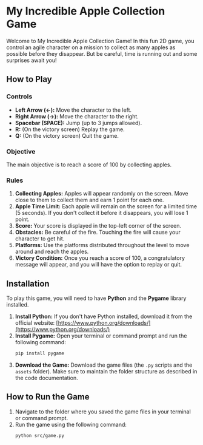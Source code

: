 # My Incredible Apple Collection Game

Welcome to My Incredible Apple Collection Game! In this fun 2D game, you control an agile character on a mission to collect as many apples as possible before they disappear. But be careful, time is running out and some surprises await you!

## How to Play

### Controls

* **Left Arrow (←):** Move the character to the left.
* **Right Arrow (→):** Move the character to the right.
* **Spacebar (SPACE):** Jump (up to 3 jumps allowed).
* **R:** (On the victory screen) Replay the game.
* **Q:** (On the victory screen) Quit the game.

### Objective

The main objective is to reach a score of 100 by collecting apples.

### Rules

1.  **Collecting Apples:** Apples will appear randomly on the screen. Move close to them to collect them and earn 1 point for each one.
2.  **Apple Time Limit:** Each apple will remain on the screen for a limited time (5 seconds). If you don't collect it before it disappears, you will lose 1 point.
3.  **Score:** Your score is displayed in the top-left corner of the screen.
4.  **Obstacles:** Be careful of the fire. Touching the fire will cause your character to get hit.
5.  **Platforms:** Use the platforms distributed throughout the level to move around and reach the apples.
6.  **Victory Condition:** Once you reach a score of 100, a congratulatory message will appear, and you will have the option to replay or quit.

## Installation

To play this game, you will need to have **Python** and the **Pygame** library installed.

1.  **Install Python:** If you don't have Python installed, download it from the official website: [https://www.python.org/downloads/](https://www.python.org/downloads/)
2.  **Install Pygame:** Open your terminal or command prompt and run the following command:
    ```bash
    pip install pygame
    ```
3.  **Download the Game:** Download the game files (the `.py` scripts and the `assets` folder). Make sure to maintain the folder structure as described in the code documentation.

## How to Run the Game

1.  Navigate to the folder where you saved the game files in your terminal or command prompt.
2.  Run the game using the following command:
    ```bash
    python src/game.py
    ```
